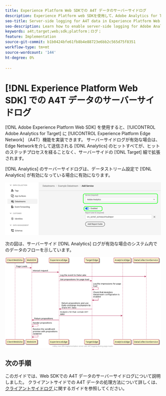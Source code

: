 ```yaml
---
title: Experience Platform Web SDKでの A4T データのサーバーサイドログ
description: Experience Platform web SDKを使用して、Adobe Analytics for Target （A4T）のサーバーサイドログを有効にする方法を説明します。
seo-title: Server-side logging for A4T data in Experience Platform Web SDK
seo-description: Learn how to enable server-side logging for Adobe Analytics for Target (A4T) using the Experience Platform Web SDK.
keywords: a4t;target;web;sdk;platform；ログ；
feature: Implementation
source-git-commit: b1b0424bfe61fb8b4e88723e6bb2c565d75f8351
workflow-type: tm+mt
source-wordcount: '144'
ht-degree: 0%

---
```


# [!DNL Experience Platform Web SDK] での A4T データのサーバーサイドログ

[!DNL Adobe Experience Platform Web SDK] を使用すると、[!UICONTROL Adobe Analytics for Target] に [!UICONTROL Experience Platform Edge Network] （A4T）機能を実装できます。 サーバーサイドログが有効な場合は、Edge Networkを介して送信される [!DNL Analytics] のヒットすべてが、ヒットのステッチプロセスを経ることなく、サーバーサイドの [!DNL Target] 細で拡張されます。

[!DNL Analytics] のサーバーサイドログは、データストリーム設定で [!DNL Analytics] が有効になっている場合に有効になります。

![Analytics データストリーム設定が有効 ](/help/dev/implement/a4t/assets/enable-analytics-datastream.png)

次の図は、サーバーサイド [!DNL Analytics] ログが有効な場合のシステム内でのデータのフローを示しています。

![ サーバーサイドログフロー ](/help/dev/implement/a4t/assets/analytics-server-side-logging.png)

## 次の手順

このガイドでは、Web SDKでの A4T データのサーバーサイドログについて説明しました。 クライアントサイドでの A4T データの処理方法について詳しくは、[ クライアントサイドログ ](/help/dev/implement/a4t/client-side-logging.md) に関するガイドを参照してください。